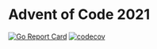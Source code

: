 # Advent of Code 2021

[![Go Report Card](https://goreportcard.com/badge/github.com/olacin/advent-of-code)](https://goreportcard.com/report/github.com/olacin/advent-of-code) [![codecov](https://codecov.io/gh/olacin/advent-of-code/branch/main/graph/badge.svg?token=ZM30TOPMTG)](https://codecov.io/gh/olacin/advent-of-code)
